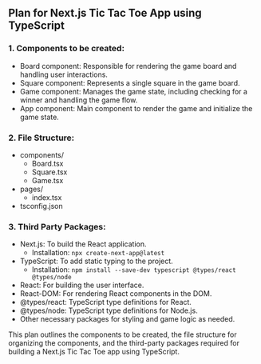 ## Plan for Next.js Tic Tac Toe App using TypeScript

### 1. Components to be created:
   - Board component: Responsible for rendering the game board and handling user interactions.
   - Square component: Represents a single square in the game board.
   - Game component: Manages the game state, including checking for a winner and handling the game flow.
   - App component: Main component to render the game and initialize the game state.

### 2. File Structure:
   - components/
     - Board.tsx
     - Square.tsx
     - Game.tsx
   - pages/
     - index.tsx
   - tsconfig.json

### 3. Third Party Packages:
   - Next.js: To build the React application.
     - Installation: `npx create-next-app@latest`
   - TypeScript: To add static typing to the project.
     - Installation: `npm install --save-dev typescript @types/react @types/node`
   - React: For building the user interface.
   - React-DOM: For rendering React components in the DOM.
   - @types/react: TypeScript type definitions for React.
   - @types/node: TypeScript type definitions for Node.js.
   - Other necessary packages for styling and game logic as needed.

This plan outlines the components to be created, the file structure for organizing the components, and the third-party packages required for building a Next.js Tic Tac Toe app using TypeScript.